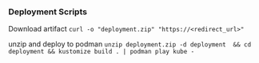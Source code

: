 ### Deployment Scripts
Download artifact
`curl -o "deployment.zip" "https://<redirect_url>"`

unzip and deploy to podman
`unzip deployment.zip -d deployment  && cd deployment && kustomize build . | podman play kube -`
